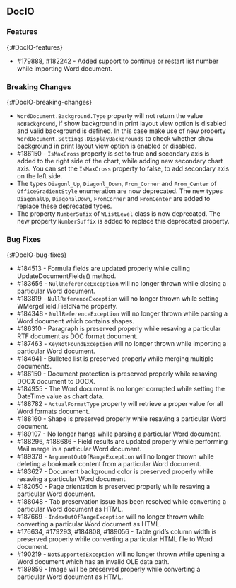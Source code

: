 ## DocIO

### Features
{:#DocIO-features}

* \#179888, \#182242 - Added support to continue or restart list number while importing Word document.

### Breaking Changes
{:#DocIO-breaking-changes}

* `WordDocument.Background.Type` property will not return the value `NoBackground`, if show background in print layout view option is disabled and valid background is defined. In this case make use of new property `WordDocument.Settings.DisplayBackgrounds` to check whether show background in print layout view option is enabled or disabled.
* \#186150 - `IsMaxCross` property is set to true and secondary axis is added to the right side of the chart, while adding new secondary chart axis. You can set the `IsMaxCross` property to false, to add secondary axis on the left side.
* The types `Diagonl_Up`, `Diagonl_Down`, `From_Corner` and `From_Center` of `OfficeGradientStyle` enumeration are now deprecated. The new types `DiagonalUp`, `DiagonalDown`, `FromCorner` and `FromCenter` are added to replace these deprecated types.
* The property `NumberSufix` of `WListLevel` class is now deprecated. The new property `NumberSuffix` is added to replace this deprecated property.

### Bug Fixes
{:#DocIO-bug-fixes}

* \#184513 - Formula fields are updated properly while calling UpdateDocumentFields() method.
* \#183656 - `NullReferenceException` will no longer thrown while closing a particular Word document.
* \#183819 - `NullReferenceException` will no longer thrown while setting WMergeField.FieldName property.
* \#184348 - `NullReferenceException` will no longer thrown while parsing a Word document which contains shapes.
* \#186310 - Paragraph is preserved properly while resaving a particular RTF document as DOC format document.
* \#187463 - `KeyNotFoundException` will no longer thrown while importing a particular Word document.
* \#184941 - Bulleted list is preserved properly while merging multiple documents.
* \#186150 - Document protection is preserved properly while resaving DOCX document to DOCX.
* \#184955 - The Word document is no longer corrupted while setting the DateTime value as chart data.
* \#188782 - `ActualFormatType` property will retrieve a proper value for all Word formats document.
* \#188160 - Shape is preserved properly while resaving a particular Word document.
* \#189107 -  No longer hangs while parsing a particular Word document.
* \#188296, \#188686 - Field results are updated properly while performing Mail merge in a particular Word document.
* \#189378 - `ArgumentOutOfRangeException` will no longer thrown while deleting a bookmark content from a particular Word document.
* \#183627 - Document background color is preserved properly while resaving a particular Word document.
* \#182050 - Page orientation is preserved properly while resaving a particular Word document.
* \#188048 - Tab preservation issue has been resolved while converting a particular Word document as HTML.
* \#187669 - `IndexOutOfRangeException` will no longer thrown while converting a particular Word document as HTML.
* \#176634, \#179293, \#184808, \#189056 -  Table grid’s column width is preserved properly while converting a particular HTML file to Word document.
* \#190219 - `NotSupportedException` will no longer thrown while opening a Word document which has an invalid OLE data path.
* \#189859 - Image will be preserved properly while converting a particular Word document as HTML.